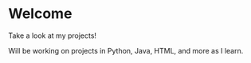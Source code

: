 # Welcome

Take a look at my projects! 

Will be working on projects in Python, Java, HTML, and more as I learn. 
